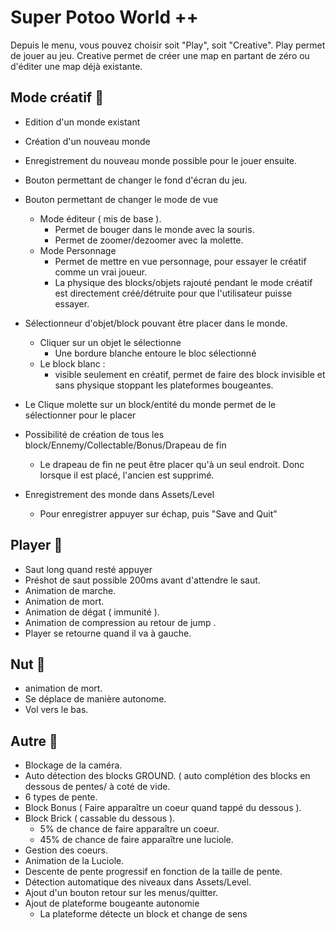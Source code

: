 # Super Potoo World ++

Depuis le menu, vous pouvez choisir soit "Play", soit "Creative".
Play permet de jouer au jeu.
Creative permet de créer une map en partant de zéro ou d'éditer une map déjà existante.

## Mode créatif 👻
- Edition d'un monde existant
- Création d'un nouveau monde
- Enregistrement du nouveau monde possible pour le jouer ensuite.
- Bouton permettant de changer le fond d'écran du jeu.
- Bouton permettant de changer le mode de vue
	- Mode éditeur ( mis de base ). 
		- Permet de bouger dans le monde avec la souris.
		- Permet de zoomer/dezoomer avec la molette.
	- Mode Personnage
		- Permet de mettre en vue personnage, pour essayer le créatif comme un vrai joueur.
		- La physique des blocks/objets rajouté pendant le mode créatif est directement créé/détruite pour que l'utilisateur puisse essayer.

- Sélectionneur d'objet/block pouvant être placer dans le monde.
	- Cliquer sur un objet le sélectionne
		- Une bordure blanche entoure le bloc sélectionné
	- Le block blanc : 
		- visible seulement en créatif, permet de faire des block invisible et sans physique stoppant les plateformes bougeantes.
- Le Clique molette sur un block/entité du monde permet de le sélectionner pour le placer
- Possibilité de création de tous les block/Ennemy/Collectable/Bonus/Drapeau de fin
	- Le drapeau de fin ne peut être placer qu'à un seul endroit. Donc lorsque il est placé, l'ancien est supprimé.
- Enregistrement des monde dans Assets/Level
	- Pour enregistrer appuyer sur échap, puis "Save and Quit"


		
## Player 👾
- Saut long quand resté appuyer
- Préshot de saut possible 200ms avant d'attendre le saut.
- Animation de marche.
- Animation de mort.
- Animation de dégat ( immunité ).
- Animation de compression au retour de jump .
- Player se retourne quand il va à gauche.
	
## Nut 🥥
- animation de mort.
- Se déplace de manière autonome.
- Vol vers le bas.
	
## Autre 🧰
- Blockage de la caméra.
- Auto détection des blocks GROUND. ( auto complétion des blocks en dessous de pentes/ à coté de vide.
- 6 types de pente.
- Block Bonus ( Faire apparaître un coeur quand tappé du dessous ).
- Block Brick ( cassable du dessous ).
	- 5% de chance de faire apparaître un coeur.
	- 45% de chance de faire apparaître une luciole.
- Gestion des coeurs.
- Animation de la Luciole.
- Descente de pente progressif en fonction de la taille de pente.
- Détection automatique des niveaux dans Assets/Level.
- Ajout d'un bouton retour sur les menus/quitter.
- Ajout de plateforme bougeante autonomie
	- La plateforme détecte un block et change de sens